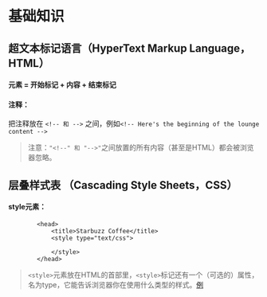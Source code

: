 # 基础知识
## 超文本标记语言（HyperText Markup Language，HTML）  
#### 元素 = 开始标记 + 内容 + 结束标记  
#### 注释：
把注释放在 ``` <!-- 和 --> ``` 之间，例如``` <!-- Here's the beginning of the lounge content --> ```   
> 注意：```"<!--" 和 "-->"```之间放置的所有内容（甚至是HTML）都会被浏览器忽略。
## 层叠样式表 （Cascading Style Sheets，CSS）  
#### style元素：
```<html>
        <head>
            <title>Starbuzz Coffee</title>
            <style type="text/css">
            
            </style>
        </head>
```
> ```<style>```元素放在HTML的首部里，```<style>```标记还有一个（可选的）属性，名为type，它能告诉浏览器你在使用什么类型的样式。[例](./mission.html)

